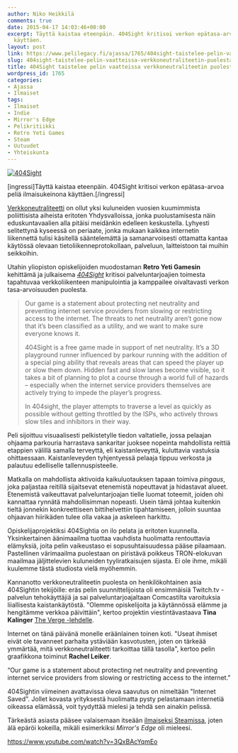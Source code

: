 ```yaml
---
author: Niko Heikkilä
comments: true
date: 2015-04-17 14:03:46+00:00
excerpt: Täyttä kaistaa eteenpäin. 404Sight kritisoi verkon epätasa-arvoa peliä ilmaisukeinona
  käyttäen.
layout: post
link: https://www.pelilegacy.fi/ajassa/1765/404sight-taistelee-pelin-vaatteissa-verkkoneutraliteetin-puolesta
slug: 404sight-taistelee-pelin-vaatteissa-verkkoneutraliteetin-puolesta
title: 404Sight taistelee pelin vaatteissa verkkoneutraliteetin puolesta
wordpress_id: 1765
categories:
- Ajassa
- Ilmaiset
tags:
- Ilmaiset
- Indie
- Mirror's Edge
- Pelikritiikki
- Retro Yeti Games
- Steam
- Uutuudet
- Yhteiskunta
---
```




[![404Sight](http://www.pelilegacy.fi/wp-content/uploads/2015/04/404sight.png)](http://www.pelilegacy.fi/wp-content/uploads/2015/04/404sight.png)

[ingressi]Täyttä kaistaa eteenpäin. 404Sight kritisoi verkon epätasa-arvoa peliä ilmaisukeinona käyttäen.[/ingressi]

[Verkkoneutraliteetti](https://fi.wikipedia.org/wiki/Network_neutrality) on ollut yksi kuluneiden vuosien kuumimmista poliittisista aiheista eritoten Yhdysvalloissa, jonka puolustamisesta näin eduskuntavaalien alla pitäisi meidänkin edelleen keskustella. Lyhyesti selitettynä kyseessä on periaate, jonka mukaan kaikkea internetin liikennettä tulisi käsitellä sääntelemättä ja samanarvoisesti ottamatta kantaa käytössä olevaan tietoliikenneprotokollaan, palveluun, laitteistoon tai muihin seikkoihin.

Utahin yliopiston opiskelijoiden muodostaman **Retro Yeti Gamesin** kehittämä ja julkaisema [_404Sight_](http://404sight.com/) kritisoi palveluntarjoajien toimesta tapahtuvaa verkkoliikenteen manipulointia ja kamppailee oivaltavasti verkon tasa-arvoisuuden puolesta.



<blockquote>Our game is a statement about protecting net neutrality and preventing internet service providers from slowing or restricting access to the internet. The threats to net neutrality aren’t gone now that it’s been classified as a utility, and we want to make sure everyone knows it.

404Sight is a free game made in support of net neutrality. It’s a 3D playground runner influenced by parkour running with the addition of a special ping ability that reveals areas that can speed the player up or slow them down. Hidden fast and slow lanes become visible, so it takes a bit of planning to plot a course through a world full of hazards – especially when the internet service providers themselves are actively trying to impede the player’s progress.

In 404sight, the player attempts to traverse a level as quickly as possible without getting throttled by the ISPs, who actively throws slow tiles and inhibitors in their way.</blockquote>



Peli sijoittuu visuaalisesti pelkistetylle tiedon valtatielle, jossa pelaajan ohjaama parkouria harrastava sankaritar juoksee nopeinta mahdollista reittiä etappien välillä samalla terveyttä, eli kaistanleveyttä, kuluttavia vastuksia ohittaessaan. Kaistanleveyden tyhjentyessä pelaaja tippuu verkosta ja palautuu edelliselle tallennuspisteelle.

Matkalla on mahdollista aktivoida kaikuluotauksen tapaan toimiva _pingaus_, joka paljastaa reitillä sijaitsevat etenemistä nopeuttavat ja hidastavat alueet. Etenemistä vaikeuttavat palveluntarjoajan tielle luomat toteemit, joiden ohi kannattaa rynnätä mahdollisimman nopeasti. Usein tämä johtaa kuitenkin tieltä jonnekin konkreettiseen bittihelvettiin tipahtamiseen, jolloin suuntaa ohjaavan hiirikäden tulee olla vakaa ja askeleen harkittu.

Opiskelijaprojektiksi 404Sightia on ilo pelata ja eritoten kuunnella. Yksinkertainen äänimaailma tuottaa vauhdista huolimatta rentouttavia elämyksiä, joita pelin vaikeustaso ei sopusuhtaisuudessa pääse pilaamaan. Pastellinen värimaailma puolestaan on piristävä poikkeus TRON-elokuvan maailmaa jäljittelevien kuluneiden tyyliratkaisujen sijasta. Ei ole ihme, mikäli kuulemme tästä studiosta vielä myöhemmin.

Kannanotto verkkoneutraliteetin puolesta on henkilökohtainen asia 404Sightin tekijöille: eräs pelin suunnittelijoista oli ensimmäisiä Twitch.tv -palvelun tehokäyttäjiä ja sai palveluntarjoajaltaan Comcastilta varoituksia liiallisesta kaistankäytöstä. "Olemme opiskelijoita ja käytännössä elämme ja hengitämme verkkoa päivittäin", kertoo projektin viestintävastaava **Tina Kalinger** [The Verge -lehdelle](http://www.theverge.com/2015/4/16/8429991/404sight-retro-yeti-net-neutrality-video-game).

Internet on tänä päivänä monelle eräänlainen toinen koti. "Useat ihmiset eivät ole tavanneet parhaita ystäviään kasvotusten, joten on tärkeää ymmärtää, mitä verkkoneutraliteetti tarkoittaa tällä tasolla", kertoo pelin graafikkona toiminut **Rachel Leiker**.

<div class="pullquote">“Our game is a statement about protecting net neutrality and preventing internet service providers from slowing or restricting access to the internet.”</div>

404Sightin viimeinen avattavissa oleva saavutus on nimeltään "Internet Saved". Jollet kovasta yrityksestä huolimatta pysty pelastamaan internetiä oikeassa elämässä, voit tyydyttää mielesi ja tehdä sen ainakin pelissä.

Tärkeästä asiasta pääsee valaisemaan itseään [ilmaiseksi Steamissa](http://store.steampowered.com/app/361630/), joten älä epäröi kokeilla, mikäli esimerkiksi _Mirror's Edge_ oli mieleesi.

https://www.youtube.com/watch?v=3QxBAcYqmEo
